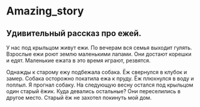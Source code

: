 # Amazing_story

## Удивительный рассказ про ежей.

У нас под крыльцом живут ежи. По вечерам вся семья выходит гулять. Взрослые ежи роют землю маленькими лапами. Они достают корешки и едят. Маленькие ежата в это время играют, резвятся.

Однажды к старому ежу подбежала собака. Ёж свернулся в клубок и замер. Собака осторожно покатила ежа к пруду. Ёж плюхнулся в воду и поплыл. Я прогнал собаку. На следующую весну остался под крыльцом один старый ёжик. Куда девались остальные? Они переселились в другое место. Старый ёж не захотел покинуть мой дом.
